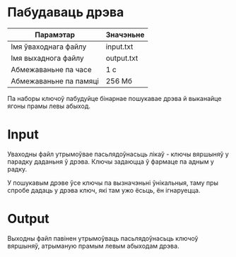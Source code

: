 # Пабудаваць дрэва

|        Парамэтар        |   Значэньне   |
|  --------------------   | ------------- |
|  Імя ўваходнага файлу   |    input.txt  |
|   Імя выхаднога файлу   |    output.txt |
|   Абмежаваньне па часе  |      1 с      |
|  Абмежаваньне па памяці |   256 Мб      |

Па наборы ключоў пабудуйце бінарнае пошукавае дрэва й выканайце ягоны прамы левы абыход.

# Іnput
Уваходны файл утрымоўвае пасьлядоўнасьць лікаў - ключы вяршыняў у парадку даданьня ў дрэва. Ключы задаюцца ў фармаце па адным у радку.

У пошукавым дрэве ўсе ключы па вызначэньні ўнікальныя, таму пры спробе дадаць у дрэва ключ, які там ужо ёсьць, ён ігнаруецца.

# Output
Выходны файл павінен утрымоўваць пасьлядоўнасьць ключоў вяршыняў, атрыманую прамым левым абыходам дрэва.
